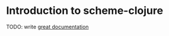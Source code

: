 # Introduction to scheme-clojure

TODO: write [great documentation](http://jacobian.org/writing/what-to-write/)
